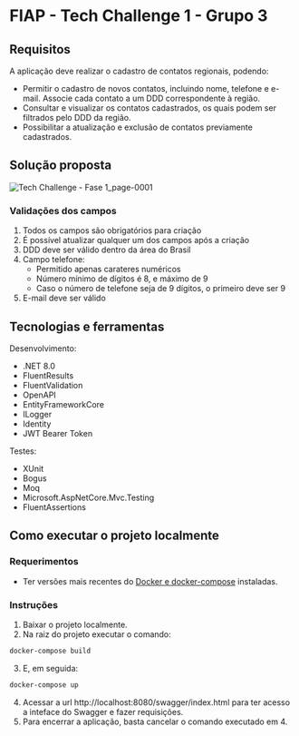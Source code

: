 # FIAP - Tech Challenge 1 - Grupo 3

## Requisitos

A aplicação deve realizar o cadastro de contatos regionais, podendo:

- Permitir o cadastro de novos contatos, incluindo nome, telefone e e-mail. Associe cada contato a um DDD correspondente à região.
- Consultar e visualizar os contatos cadastrados, os quais podem ser filtrados pelo DDD da região.
- Possibilitar a atualização e exclusão de contatos previamente cadastrados.

## Solução proposta

![Tech Challenge - Fase 1_page-0001](https://github.com/NaluFigueira/TechChallenge1Grupo3/assets/24214761/79edde82-5b9e-4244-9926-faf271fef442)

### Validações dos campos

1. Todos os campos são obrigatórios para criação
2. É possível atualizar qualquer um dos campos após a criação
3. DDD deve ser válido dentro da área do Brasil
4. Campo telefone:
   - Permitido apenas carateres numéricos
   - Número mínimo de dígitos é 8, e máximo de 9
   - Caso o número de telefone seja de 9 dígitos, o primeiro deve ser 9
5. E-mail deve ser válido

## Tecnologias e ferramentas

Desenvolvimento:

- .NET 8.0
- FluentResults
- FluentValidation
- OpenAPI
- EntityFrameworkCore
- ILogger
- Identity
- JWT Bearer Token


Testes:

- XUnit
- Bogus
- Moq
- Microsoft.AspNetCore.Mvc.Testing
- FluentAssertions

## Como executar o projeto localmente

### Requerimentos

- Ter versões mais recentes do [Docker e docker-compose](https://docs.docker.com/manuals/) instaladas.

### Instruções

1. Baixar o projeto localmente.
2. Na raiz do projeto executar o comando:

```bash
docker-compose build
```

3. E, em seguida:

```bash
docker-compose up
```

4. Acessar a url http://localhost:8080/swagger/index.html para ter acesso a inteface do Swagger e fazer requisições.
5. Para encerrar a aplicação, basta cancelar o comando executado em 4.
